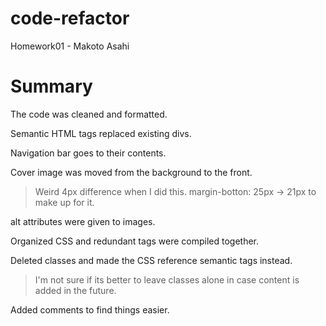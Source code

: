 # code-refactor
Homework01 - Makoto Asahi
# Summary

The code was cleaned and formatted.

Semantic HTML tags replaced existing divs.

Navigation bar goes to their contents.

Cover image was moved from the background to the front.

> Weird 4px difference when I did this.
> margin-botton: 25px -> 21px to make up for it.

alt attributes were given to images.

Organized CSS and redundant tags were compiled together.

Deleted classes and made the CSS reference semantic tags instead.

> I'm not sure if its better to leave classes alone in case content is added in the future.

Added comments to find things easier.
